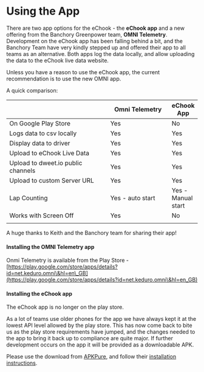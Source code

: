 # Using the App

There are two app options for the eChook - the **eChook app** and a new offering from the Banchory Greenpower team, **OMNI Telemetry**. Development on the eChook app has been falling behind a bit, and  the Banchory Team have very kindly stepped up and offered their app to all teams as an alternative. Both apps log the data locally, and allow uploading the data to the eChook live data website.

Unless you have a reason to use the eChook app, the current recommendation is to use the new OMNI app.

A quick comparison:

<table><thead><tr><th width="376"></th><th width="192">Omni Telemetry</th><th>eChook App</th></tr></thead><tbody><tr><td>On Google Play Store</td><td>Yes</td><td>No</td></tr><tr><td>Logs data to csv locally</td><td>Yes </td><td>Yes</td></tr><tr><td>Display data to driver</td><td>Yes</td><td>Yes</td></tr><tr><td>Upload to eChook Live Data</td><td>Yes</td><td>Yes</td></tr><tr><td>Upload to dweet.io public channels</td><td>Yes</td><td>Yes</td></tr><tr><td>Upload to custom Server URL</td><td>Yes</td><td>Yes</td></tr><tr><td>Lap Counting</td><td>Yes - auto start</td><td>Yes - Manual start</td></tr><tr><td>Works with Screen Off</td><td>Yes</td><td>No</td></tr><tr><td></td><td></td><td></td></tr></tbody></table>

A huge thanks to Keith and the Banchory team for sharing their app!

#### Installing the OMNI Telemetry app

Onmi Telemetry is available from the Play Store - [https://play.google.com/store/apps/details?id=net.keduro.omni\&hl=en\_GB](https://play.google.com/store/apps/details?id=net.keduro.omni\&hl=en_GB)

#### Installing the eChook app

The eChook app is no longer on the play store.&#x20;

As a lot of teams use older phones for the app we have always kept it at the lowest API level allowed by the play store. This has now come back to bite us as the play store requirements have jumped, and the changes needed to the app to bring it back up to compliance are quite major. If further development occurs on the app it will be provided as a downloadable APK.

Please use the download from [APKPure](https://apkpure.com/echook/com.ben.drivenbluetooth), and follow their [installation instructions](https://apkpure.com/how-to/how-to-install-xapk-apk).

